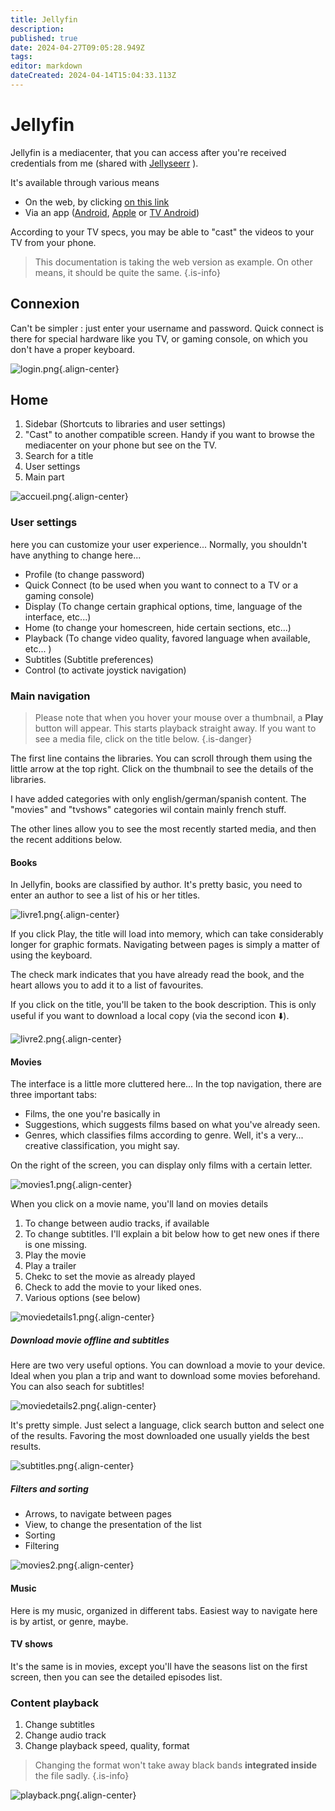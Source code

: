 ```yaml
---
title: Jellyfin
description: 
published: true
date: 2024-04-27T09:05:28.949Z
tags: 
editor: markdown
dateCreated: 2024-04-14T15:04:33.113Z
---
```


# Jellyfin	
Jellyfin is a mediacenter, that you can access after you're received credentials from me (shared with [Jellyseerr](/jellyseerr) ).

It's available through various means
- On the web, by clicking [on this link](https://jellyfin.ktgn.net)
- Via an app ([Android](/https://play.google.com/store/apps/details?id=org.jellyfin.mobile), [Apple](/https://apps.apple.com/us/app/jellyfin-mobile/id1480192618?mt=8) or [TV Android](/https://play.google.com/store/apps/details?id=org.jellyfin.androidtv))

According to your TV specs, you may be able to "cast" the videos to your TV from your phone. 

> This documentation is taking the web version as example. On other means, it should be quite the same.
{.is-info}

## Connexion

Can't be simpler : just enter your username and password. Quick connect is there for special hardware like you TV, or gaming console, on which you don't have a proper keyboard.

![login.png](/attachments/login.png){.align-center}

## Home

1. Sidebar (Shortcuts to libraries and user settings)
2. "Cast" to another compatible screen. Handy if you want to browse the mediacenter on your phone but see on the TV.
3. Search for a title
4. User settings
5. Main part

![accueil.png](/jellyfin/accueil.png){.align-center}

### User settings

here you can customize your user experience...  Normally, you shouldn't have anything to change here...

- Profile  (to change password)
- Quick Connect (to be used when you want to connect to a TV or a gaming console)
- Display (To change certain graphical options, time, language of the interface, etc...)
- Home (to change your homescreen, hide certain sections, etc...)
- Playback (To change video quality, favored language when available, etc... )
- Subtitles (Subtitle preferences)
- Control (to activate joystick navigation)

### Main navigation

> Please note that when you hover your mouse over a thumbnail, a **Play** button will appear.
This starts playback straight away. If you want to see a media file, click on the title below. 
{.is-danger}

The first line contains the libraries. You can scroll through them using the little arrow at the top right.
Click on the thumbnail to see the details of the libraries.

I have added categories with only english/german/spanish content. The "movies" and "tvshows" categories wil contain mainly french stuff. 

The other lines allow you to see the most recently started media, and then the recent additions below.

#### Books
In Jellyfin, books are classified by author. It's pretty basic, you need to enter an author to see a list of his or her titles.

![livre1.png](/jellyfin/livre1.png){.align-center}

If you click Play, the title will load into memory, which can take considerably longer for graphic formats. Navigating between pages is simply a matter of using the keyboard. 

The check mark indicates that you have already read the book, and the heart allows you to add it to a list of favourites.

If you click on the title, you'll be taken to the book description. This is only useful if you want to download a local copy (via the second icon ⬇️).

![livre2.png](/jellyfin/livre2.png){.align-center}

#### Movies

The interface is a little more cluttered here... In the top navigation, there are three important tabs:

- Films, the one you're basically in
- Suggestions, which suggests films based on what you've already seen.
- Genres, which classifies films according to genre. Well, it's a very... creative classification, you might say. 

On the right of the screen, you can display only films with a certain letter. 

![movies1.png](/jellyfin/movies1.png){.align-center}

When you click on a movie name, you'll land on movies details

1. To change between audio tracks, if available
2. To change subtitles. I'll explain a bit below how to get new ones if there is one missing. 
3. Play the movie
4. Play a trailer
5. Chekc to set the movie as already played
6. Check to add the movie to your liked ones.
7. Various options (see below)

![moviedetails1.png](/jellyfin/moviedetails1.png){.align-center}

##### Download movie offline and subtitles

Here are two very useful options. You can download a movie to your device. Ideal when you plan a trip and want to download some movies beforehand. You can also seach for subtitles!

![moviedetails2.png](/jellyfin/moviedetails2.png){.align-center}

It's pretty simple. Just select a language, click search button and select one of the results. Favoring the most downloaded one usually yields the best results. 

![subtitles.png](/jellyfin/subtitles.png){.align-center}

##### Filters and sorting

- Arrows, to navigate between pages
- View, to change the presentation of the list
- Sorting
- Filtering

![movies2.png](/jellyfin/movies2.png){.align-center}

#### Music
Here is my music, organized in different tabs. Easiest way to navigate here is by artist, or genre, maybe. 

#### TV shows
It's the same is in movies, except you'll have the seasons list on the first screen, then you can see the detailed episodes list. 

### Content playback

1. Change subtitles
2. Change audio track
3. Change playback speed, quality, format

> Changing the format won't take away black bands **integrated inside** the file sadly.
{.is-info}

![playback.png](/jellyfin/playback.png){.align-center}



